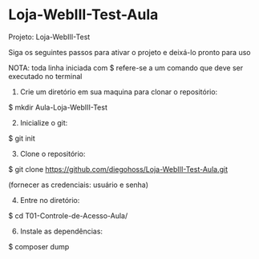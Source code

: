 # Loja-WebIII-Test-Aula

Projeto: Loja-WebIII-Test

Siga os seguintes passos para ativar o projeto e deixá-lo pronto para uso

NOTA: toda linha iniciada com $ refere-se a um comando que deve ser executado no terminal

1) Crie um diretório em sua maquina para clonar o repositório:

$ mkdir Aula-Loja-WebIII-Test

2) Inicialize o git:

$ git init

3) Clone o repositório:

$ git clone https://github.com/diegohoss/Loja-WebIII-Test-Aula.git

(fornecer as credenciais: usuário e senha)

4) Entre no diretório:

$ cd T01-Controle-de-Acesso-Aula/

6) Instale as dependências:
   
$ composer dump
